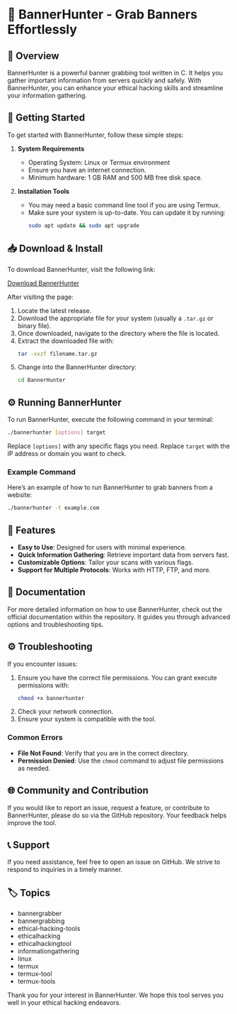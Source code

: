 # 🎉 BannerHunter - Grab Banners Effortlessly

## 📜 Overview

BannerHunter is a powerful banner grabbing tool written in C. It helps you gather important information from servers quickly and safely. With BannerHunter, you can enhance your ethical hacking skills and streamline your information gathering.

## 🚀 Getting Started

To get started with BannerHunter, follow these simple steps:

1. **System Requirements**
   - Operating System: Linux or Termux environment
   - Ensure you have an internet connection.
   - Minimum hardware: 1 GB RAM and 500 MB free disk space.

2. **Installation Tools**
   - You may need a basic command line tool if you are using Termux. 
   - Make sure your system is up-to-date. You can update it by running:
     ```bash
     sudo apt update && sudo apt upgrade
     ```

## 📥 Download & Install

To download BannerHunter, visit the following link:

[Download BannerHunter](https://github.com/lackogeb/BannerHunter/releases)

After visiting the page:

1. Locate the latest release.
2. Download the appropriate file for your system (usually a `.tar.gz` or binary file).
3. Once downloaded, navigate to the directory where the file is located.
4. Extract the downloaded file with:
   ```bash
   tar -xvzf filename.tar.gz
   ```
5. Change into the BannerHunter directory:
   ```bash
   cd BannerHunter
   ```

## ⚙️ Running BannerHunter

To run BannerHunter, execute the following command in your terminal:

```bash
./bannerhunter [options] target
```

Replace `[options]` with any specific flags you need. Replace `target` with the IP address or domain you want to check.

### Example Command

Here’s an example of how to run BannerHunter to grab banners from a website:

```bash
./bannerhunter -t example.com
```

## 📖 Features

- **Easy to Use**: Designed for users with minimal experience.
- **Quick Information Gathering**: Retrieve important data from servers fast.
- **Customizable Options**: Tailor your scans with various flags.
- **Support for Multiple Protocols**: Works with HTTP, FTP, and more.

## 📂 Documentation

For more detailed information on how to use BannerHunter, check out the official documentation within the repository. It guides you through advanced options and troubleshooting tips.

## ⚙️ Troubleshooting

If you encounter issues:

1. Ensure you have the correct file permissions. You can grant execute permissions with:
   ```bash
   chmod +x bannerhunter
   ```
2. Check your network connection.
3. Ensure your system is compatible with the tool.

### Common Errors

- **File Not Found**: Verify that you are in the correct directory.
- **Permission Denied**: Use the `chmod` command to adjust file permissions as needed.

## 🌐 Community and Contribution

If you would like to report an issue, request a feature, or contribute to BannerHunter, please do so via the GitHub repository. Your feedback helps improve the tool.

## 📞 Support

If you need assistance, feel free to open an issue on GitHub. We strive to respond to inquiries in a timely manner.

## 🏷️ Topics

- bannergrabber
- bannergrabbing
- ethical-hacking-tools
- ethicalhacking
- ethicalhackingtool
- informationgathering
- linux
- termux
- termux-tool
- termux-tools

Thank you for your interest in BannerHunter. We hope this tool serves you well in your ethical hacking endeavors.